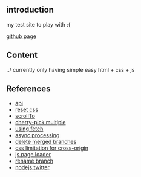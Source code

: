 ## introduction

my test site to play with :{

[github page](https://djrenot.github.io/my-test-website/)

## Content
../
currently only having simple easy html + css + js


## References

- [api](https://www.codegrid.net/articles/2018-web-api-1/)
- [reset css](https://coliss.com/articles/build-websites/operation/css/css-reset-for-modern-browser.html)
- [scrollTo](https://developer.mozilla.org/en-US/docs/Web/API/Element/scrollTo)
- [cherry-pick multiple](https://qiita.com/growsic/items/c45f1daa7196e862aea6)
- [using fetch](https://developer.mozilla.org/en-US/docs/Web/API/Fetch_API/Using_Fetch)
- [async processing](https://jsprimer.net/basic/async/)
- [delete merged branches](https://devconnected.com/how-to-clean-up-git-branches/)
- [css limitation for cross-origin](https://qiita.com/T_sa/items/7d5285b420698ea8ca15)
- [js page loader](https://www.webcreatorbox.com/tech/loading-animation)
- [rename branch](https://linuxize.com/post/how-to-rename-local-and-remote-git-branch/)
- [nodejs twitter](https://qiita.com/kzthrk/items/84acb969dc0b23aeae58)